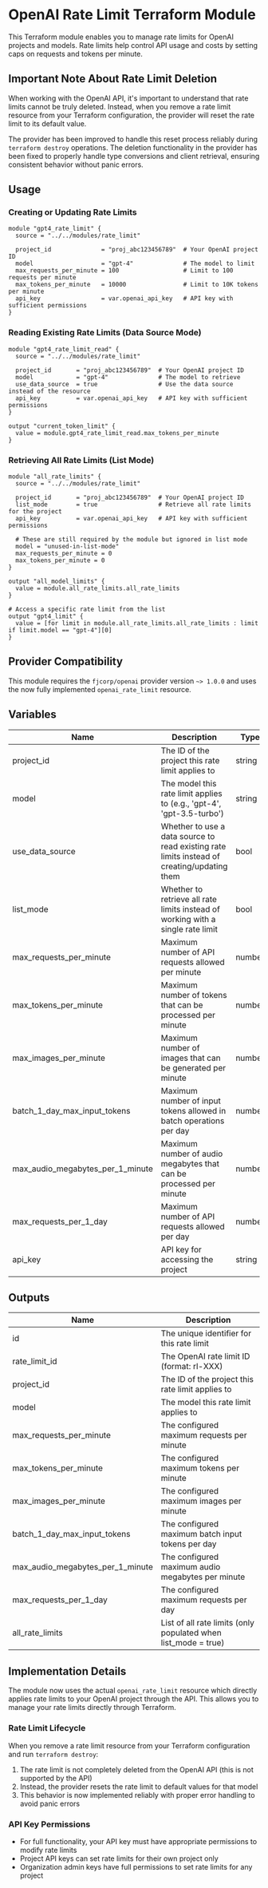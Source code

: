 # OpenAI Rate Limit Terraform Module

This Terraform module enables you to manage rate limits for OpenAI projects and models. Rate limits help control API usage and costs by setting caps on requests and tokens per minute.

## Important Note About Rate Limit Deletion

When working with the OpenAI API, it's important to understand that rate limits cannot be truly deleted. Instead, when you remove a rate limit resource from your Terraform configuration, the provider will reset the rate limit to its default value.

The provider has been improved to handle this reset process reliably during `terraform destroy` operations. The deletion functionality in the provider has been fixed to properly handle type conversions and client retrieval, ensuring consistent behavior without panic errors.

## Usage

### Creating or Updating Rate Limits

```hcl
module "gpt4_rate_limit" {
  source = "../../modules/rate_limit"

  project_id              = "proj_abc123456789"  # Your OpenAI project ID
  model                   = "gpt-4"              # The model to limit
  max_requests_per_minute = 100                  # Limit to 100 requests per minute
  max_tokens_per_minute   = 10000                # Limit to 10K tokens per minute
  api_key                 = var.openai_api_key   # API key with sufficient permissions
}
```

### Reading Existing Rate Limits (Data Source Mode)

```hcl
module "gpt4_rate_limit_read" {
  source = "../../modules/rate_limit"

  project_id       = "proj_abc123456789"  # Your OpenAI project ID
  model            = "gpt-4"              # The model to retrieve
  use_data_source  = true                 # Use the data source instead of the resource
  api_key          = var.openai_api_key   # API key with sufficient permissions
}

output "current_token_limit" {
  value = module.gpt4_rate_limit_read.max_tokens_per_minute
}
```

### Retrieving All Rate Limits (List Mode)

```hcl
module "all_rate_limits" {
  source = "../../modules/rate_limit"

  project_id       = "proj_abc123456789"  # Your OpenAI project ID
  list_mode        = true                 # Retrieve all rate limits for the project
  api_key          = var.openai_api_key   # API key with sufficient permissions
  
  # These are still required by the module but ignored in list mode
  model = "unused-in-list-mode"
  max_requests_per_minute = 0
  max_tokens_per_minute = 0
}

output "all_model_limits" {
  value = module.all_rate_limits.all_rate_limits
}

# Access a specific rate limit from the list
output "gpt4_limit" {
  value = [for limit in module.all_rate_limits.all_rate_limits : limit if limit.model == "gpt-4"][0]
}
```

## Provider Compatibility

This module requires the `fjcorp/openai` provider version `~> 1.0.0` and uses the now fully implemented `openai_rate_limit` resource.

## Variables

| Name | Description | Type | Default | Required |
|------|-------------|------|---------|:--------:|
| project_id | The ID of the project this rate limit applies to | string | n/a | yes |
| model | The model this rate limit applies to (e.g., 'gpt-4', 'gpt-3.5-turbo') | string | n/a | yes |
| use_data_source | Whether to use a data source to read existing rate limits instead of creating/updating them | bool | false | no |
| list_mode | Whether to retrieve all rate limits instead of working with a single rate limit | bool | false | no |
| max_requests_per_minute | Maximum number of API requests allowed per minute | number | null | no |
| max_tokens_per_minute | Maximum number of tokens that can be processed per minute | number | null | no |
| max_images_per_minute | Maximum number of images that can be generated per minute | number | null | no |
| batch_1_day_max_input_tokens | Maximum number of input tokens allowed in batch operations per day | number | null | no |
| max_audio_megabytes_per_1_minute | Maximum number of audio megabytes that can be processed per minute | number | null | no |
| max_requests_per_1_day | Maximum number of API requests allowed per day | number | null | no |
| api_key | API key for accessing the project | string | null | no |

## Outputs

| Name | Description |
|------|-------------|
| id | The unique identifier for this rate limit |
| rate_limit_id | The OpenAI rate limit ID (format: rl-XXX) |
| project_id | The ID of the project this rate limit applies to |
| model | The model this rate limit applies to |
| max_requests_per_minute | The configured maximum requests per minute |
| max_tokens_per_minute | The configured maximum tokens per minute |
| max_images_per_minute | The configured maximum images per minute |
| batch_1_day_max_input_tokens | The configured maximum batch input tokens per day |
| max_audio_megabytes_per_1_minute | The configured maximum audio megabytes per minute |
| max_requests_per_1_day | The configured maximum requests per day |
| all_rate_limits | List of all rate limits (only populated when list_mode = true) |

## Implementation Details

The module now uses the actual `openai_rate_limit` resource which directly applies rate limits to your OpenAI project through the API. This allows you to manage your rate limits directly through Terraform.

### Rate Limit Lifecycle

When you remove a rate limit resource from your Terraform configuration and run `terraform destroy`:
1. The rate limit is not completely deleted from the OpenAI API (this is not supported by the API)
2. Instead, the provider resets the rate limit to default values for that model
3. This behavior is now implemented reliably with proper error handling to avoid panic errors

### API Key Permissions

- For full functionality, your API key must have appropriate permissions to modify rate limits
- Project API keys can set rate limits for their own project only
- Organization admin keys have full permissions to set rate limits for any project 